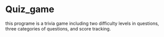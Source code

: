 # Quiz_game
this programe is a trivia game including two difficulty levels in questions, three categories of questions, and score tracking.
